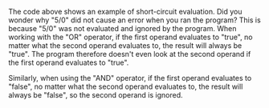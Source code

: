 The code above shows an example of short-circuit evaluation. Did you wonder why "5/0" did not cause an error when you ran the program? This is because "5/0" was not evaluated and ignored by the program. When working with the "OR" operator, if the first operand evaluates to "true", no matter what the second operand evaluates to, the result will always be "true". The program therefore doesn't even look at the second operand if the first operand evaluates to "true".

Similarly, when using the "AND" operator, if the first operand evaluates to "false", no matter what the second operand evaluates to, the result will always be "false", so the second operand is ignored.

